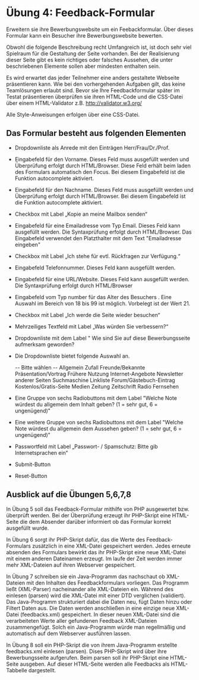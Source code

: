 # Übung 4: Feedback-Formular

Erweitern sie ihre Bewerbungswebsite um ein Feebackformular. Über dieses Formular kann ein Besucher ihre Bewerbungswebsite bewerten.

Obwohl die folgende Beschreibung recht Umfangreich ist, ist doch sehr viel Spielraum für die Gestaltung der Seite vorhanden. Bei der Realisierung dieser Seite gibt es kein richtiges oder falsches Aussehen, die unter beschriebenen Elemente sollen aber mindesten enthalten sein. 

Es wird erwartet das jeder Teilnehmer eine anders gestaltete Webseite präsentieren kann. Wie bei den vorhergehenden Aufgaben gilt, das keine Teamlösungen erlaubt sind.  Bevor sie Ihre Feedbackformular später im Testat präsentieren überprüfen sie ihren HTML-Code und die CSS-Datei über einem HTML-Validator z.B. http://validator.w3.org/

Alle Style-Anweisungen erfolgen über eine CSS-Datei.


## Das Formular besteht aus folgenden Elementen

- Dropdownliste als Anrede mit den Einträgen Herr/Frau/Dr./Prof.

- Eingabefeld für den Vorname. Dieses Feld muss ausgefüllt werden und Überprüfung erfolgt durch HTML/Browser. Diese Feld erhält beim laden des Formulars automatisch den Focus. Bei diesem Eingabefeld ist die Funktion autocomplete aktiviert.

- Eingabefeld für den Nachname. Dieses Feld muss ausgefüllt werden und Überprüfung erfolgt durch HTML/Browser. Bei diesem Eingabefeld ist die Funktion autocomplete aktiviert.  

- Checkbox mit Label „Kopie an meine Mailbox senden“ 

- Eingabefeld für eine Emailadresse vom Typ Email. Dieses Feld kann ausgefüllt werden. Die Syntaxprüfung erfolgt durch HTML/Browser. Das Eingabefeld verwendet den Platzthalter mit dem Text "Emailadresse eingeben"  

- Checkbox mit Label „Ich stehe für evtl. Rückfragen zur Verfügung.“ 

- Eingabefeld Telefonnummer. Dieses Feld kann ausgefüllt werden.

- Eingabefeld für eine URL/Website. Dieses Feld kann ausgefüllt werden. Die Syntaxprüfung erfolgt durch HTML/Browser 

- Eingabefeld vom Typ number für das Alter des Besuchers . Eine Auswahl im Bereich von 18 bis 99 ist möglich. Vorbelegt ist der Wert 21. 

- Checkbox mit Label „Ich werde die Seite wieder besuchen“ 

- Mehrzeiliges Textfeld mit Label „Was würden Sie verbessern?“ 

- Dropdownliste mit dem Label " Wie sind Sie auf diese Bewerbungsseite aufmerksam geworden?

- Die Dropdownliste bietet folgende Auswahl an.

   -- Bitte wählen --
      Allgemein
            Zufall
            Freunde/Bekannte
            Präsentation/Vortrag
            Frühere Nutzung
   Internet-Angebote
            Newsletter anderer Seiten
            Suchmaschine
            Linkliste
            Forum/Gästebuch-Eintrag
            Kostenlos/Gratis-Seite
   Medien
            Zeitung
            Zeitschrift
            Radio
            Fernsehen 

- Eine Gruppe von sechs Radiobuttons mit dem Label "Welche Note würdest du allgemein dem Inhalt geben? (1 = sehr gut, 6 = ungenügend)"

- Eine weitere Gruppe von sechs Radiobuttons mit dem Label "Welche Note würdest du allgemein dem Aussehen geben?  (1 = sehr gut, 6 = ungenügend)"
    
- Passwortfeld mit Label „Passwort- / Spamschutz: Bitte gib Internetsprachen ein“

- Submit-Button

- Reset-Button


## Ausblick auf die Übungen 5,6,7,8

In Übung 5 soll das Feedback-Formular mithilfe von PHP ausgewertet bzw. überprüft werden. Bei der Überprüfung erzeugt ihr PHP-Skript eine HTML-Seite die dem Absender darüber informiert ob das Formular korrekt ausgefüllt wurde.

In Übung 6 sorgt ihr PHP-Skript dafür, das die Werte des Feedback-Formulars zusätzlich in eine XML-Datei gespeichert werden. Jedes erneute absenden des Formulars bewirkt das ihr PHP-Skript eine neue XML-Datei mit einem anderen Dateinamen erzeugt. Im laufe der Zeit werden immer mehr XML-Dateien auf ihren Webserver gespeichert.

In Übung 7 schreiben sie ein Java-Programm das nachschaut ob XML-Dateien mit den Inhalten des Feedbackformulars vorliegen. Das Programm ließt (XML-Parser) nacheinander alle XML-Dateien ein. Während des einlesen (parsen) wird die XML-Datei mit einer DTD verglichen (validiert). Das Java-Programm strukturiert dabei die Daten neu, fügt Daten hinzu oder Filtert Daten aus. Die Daten werden anschließen in eine einzige neue XML-Datei (feedbacks.xml) gespeichert. In dieser neuen XML-Datei sind die verarbeiteten Werte aller gefundenen Feedback XML-Dateien zusammengefügt. Solch ein Java-Programm würde man regellmäßig und automatisch auf dem Webserver ausführen lassen.

In Übung 8 soll ein PHP-Skript die von ihrem Java-Programm erstellte feedbacks.xml einlesen (parsen). Dises PHP-Skript wird über ihre Bewerbungsseite aufgerufen. Beim parsen soll ihr PHP-Skript  eine HTML-Seite ausgeben. Auf dieser HTML-Seite werden alle Feedbacks als HTML-Tabbelle dargestellt.
